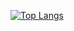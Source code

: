 [![Top Langs](https://github-readme-stats.vercel.app/api/top-langs/?username=soooota1201&layout=compact&theme=merko)](https://github.com/anuraghazra/github-readme-stats)
